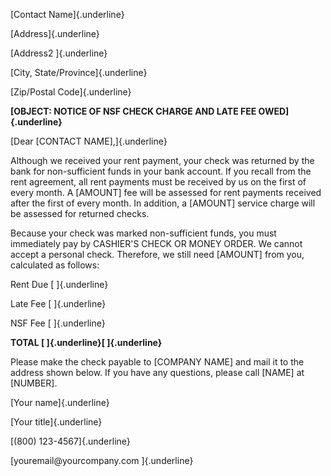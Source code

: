 [Contact Name]{.underline}

[Address]{.underline}

[Address2 ]{.underline}

[City, State/Province]{.underline}

[Zip/Postal Code]{.underline}

**[OBJECT: NOTICE OF NSF CHECK CHARGE AND LATE FEE OWED]{.underline}**

[Dear \[CONTACT NAME\],]{.underline}

Although we received your rent payment, your check was returned by the
bank for non-sufficient funds in your bank account. If you recall from
the rent agreement, all rent payments must be received by us on the
first of every month. A \[AMOUNT\] fee will be assessed for rent
payments received after the first of every month. In addition, a
\[AMOUNT\] service charge will be assessed for returned checks.

Because your check was marked non-sufficient funds, you must immediately
pay by CASHIER\'S CHECK OR MONEY ORDER. We cannot accept a personal
check. Therefore, we still need \[AMOUNT\] from you, calculated as
follows:

Rent Due [ ]{.underline}

Late Fee [ ]{.underline}

NSF Fee [ ]{.underline}

**TOTAL [ ]{.underline}[ ]{.underline}**

Please make the check payable to \[COMPANY NAME\] and mail it to the
address shown below. If you have any questions, please call \[NAME\] at
\[NUMBER\].

[Your name]{.underline}

[Your title]{.underline}

[(800) 123-4567]{.underline}

[youremail\@yourcompany.com ]{.underline}
